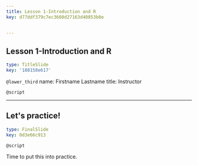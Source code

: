 ```yaml
---
title: Lesson 1-Introduction and R
key: d77ddf379c7ec3660d27163d40853b0e


---
```

## Lesson 1-Introduction and R

```yaml
type: TitleSlide
key: '188158e617'
```

`@lower_third`
name: Firstname Lastname
title: Instructor

`@script`



---
## Let's practice!

```yaml
type: FinalSlide
key: 0d3e66c913
```

`@script`

Time to put this into practice.

